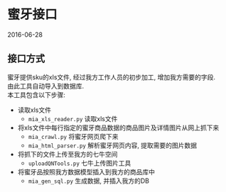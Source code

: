 # 蜜牙接口
2016-06-28

## 接口方式
蜜牙提供sku的xls文件, 经过我方工作人员的初步加工, 增加我方需要的字段.<br>
由此工具自动导入到数据库.<br>
本工具包含以下步骤:<br>
+ 读取xls文件
  + `mia_xls_reader.py` 读取xls文件
+ 将xls文件中每行指定的蜜牙商品数据的商品图片及详情图片从网上抓下来 
  + `mia_crawl.py` 将蜜牙网页爬下来
  + `mia_html_parser.py` 解析蜜牙网页内容, 提取需要的图片数据
+ 将抓下的文件上传至我方的七牛空间
  + `uploadQNTools.py` 七牛上传图片工具
+ 将蜜牙品按照我方数据模型插入到我方的商品库中
  + `mia_gen_sql.py` 生成数据, 并插入我方的DB


